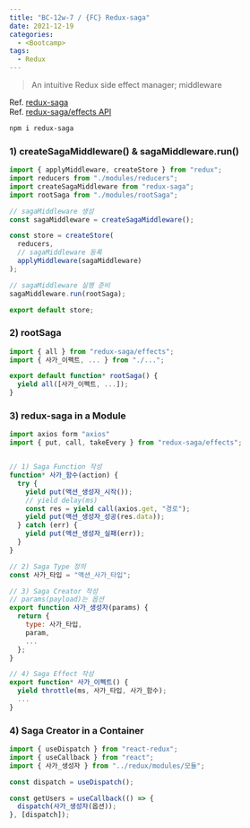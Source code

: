 ```yaml
---
title: "BC-12w-7 / {FC} Redux-saga"
date: 2021-12-19
categories:
  - <Bootcamp>
tags:
  - Redux
---
```


> An intuitive Redux side effect manager; middleware

Ref. [redux-saga](https://redux-saga.js.org/docs/introduction/GettingStarted)  
Ref. [redux-saga/effects API](https://redux-saga.js.org/docs/api#effect-creators)

```bash
npm i redux-saga
```

### 1) createSagaMiddleware() & sagaMiddleware.run()

```js
import { applyMiddleware, createStore } from "redux";
import reducers from "./modules/reducers";
import createSagaMiddleware from "redux-saga";
import rootSaga from "./modules/rootSaga";

// sagaMiddleware 생성
const sagaMiddleware = createSagaMiddleware();

const store = createStore(
  reducers,
  // sagaMiddleware 등록
  applyMiddleware(sagaMiddleware)
);

// sagaMiddleware 실행 준비
sagaMiddleware.run(rootSaga);

export default store;
```

### 2) rootSaga

```js
import { all } from "redux-saga/effects";
import { 사가_이펙트, ... } from "./...";

export default function* rootSaga() {
  yield all([사가_이펙트, ...]);
}
```

### 3) redux-saga in a Module

```js
import axios form "axios"
import { put, call, takeEvery } from "redux-saga/effects";


// 1) Saga Function 작성
function* 사가_함수(action) {
  try {
    yield put(액션_생성자_시작());
    // yield delay(ms)
    const res = yield call(axios.get, "경로");
    yield put(액션_생성자_성공(res.data));
  } catch (err) {
    yield put(액션_생성자_실패(err));
  }
}

// 2) Saga Type 정의
const 사가_타입 = "액션_사가_타입";

// 3) Saga Creator 작성
// params(payload)는 옵션
export function 사가_생성자(params) {
  return {
    type: 사가_타입,
    param,
    ...
  };
}

// 4) Saga Effect 작성
export function* 사가_이펙트() {
  yield throttle(ms, 사가_타입, 사가_함수);
  ...
}
```

### 4) Saga Creator in a Container

```js
import { useDispatch } from "react-redux";
import { useCallback } from "react";
import { 사가_생성자 } from "../redux/modules/모듈";

const dispatch = useDispatch();

const getUsers = useCallback(() => {
  dispatch(사가_생성자(옵션));
}, [dispatch]);
```
